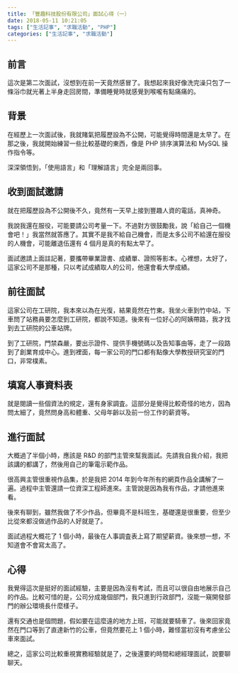 ```yaml
---
title: 「豐趣科技股份有限公司」面試心得（一）
date: 2018-05-11 10:21:05
tags: ["生活記事", "求職活動", "PHP"]
categories: ["生活記事", "求職活動"]
---
```


## 前言
這次是第二次面試，沒想到在前一天竟然感冒了。我想起來我好像洗完澡只包了一條浴巾就光著上半身走回房間，準備睡覺時就感覺到喉嚨有點痛痛的。

## 背景
在經歷上一次面試後，我就賭氣把履歷設為不公開，可能覺得時間還是太早了。在那之後，我就開始練習一些比較基礎的東西，像是 PHP 排序演算法和 MySQL 操作指令等。

深深領悟到，「使用語言」和「理解語言」完全是兩回事。

## 收到面試邀請
就在把履歷設為不公開後不久，竟然有一天早上接到豐趣人資的電話，真神奇。

我說我還在服役，可能要請公司考量一下。不過對方很鼓勵我，說「給自己一個機會吧！」我當然就答應了。其實不是我不給自己機會，而是太多公司不給還在服役的人機會，可能離退伍還有 4 個月是真的有點太早了。

面試邀請上面註記著，要攜帶畢業證書、成績單、證照等影本。心裡想，太好了，這家公司不是那種，只以考試成績取人的公司，他還會看大學成績。

## 前往面試
這家公司在工研院，我本來以為在光復，結果竟然在竹東。我坐火車到竹中站，下車問了站務員要怎麼到工研院，都說不知道。後來有一位好心的阿姨帶路，我才找到去工研院的公車站牌。

到了工研院，門禁森嚴，要出示證件、提供手機號碼以及告知事由等，走了一段路到了創業育成中心。進到裡面，每一家公司的門口都有點像大學教授研究室的門口，非常樸素。

## 填寫人事資料表
就是閱讀一些個資法的規定，還有身家調査。這部分是覺得比較奇怪的地方，因為問太細了，竟然問身高和體重、父母年齡以及前一份工作的薪資等。

## 進行面試
大概過了半個小時，應該是 R&D 的部門主管來幫我面試。先請我自我介紹，我把該講的都講了，然後用自己的筆電示範作品。

很高興主管很重視作品集，於是我把 2014 年到今年所有的網頁作品全講解了一遍。過程中主管還請一位資深工程師進來。主管說是因為我有作品，才請他進來看。

後來有聊到，雖然我做了不少作品，但畢竟不是科班生，基礎還是很重要，但至少比從來都沒做過作品的人好就是了。

面試過程大概花了 1 個小時，最後在人事調査表上寫了期望薪資。後來想一想，不知道會不會寫太高了。

## 心得
我覺得這次是挺好的面試經驗，主要是因為沒有考試，而且可以很自由地展示自己的作品。比較可惜的是，公司分成幾個部門，我只進到行政部門，沒能一窺開發部門的辦公環境長什麼樣子。

還有交通也是個問題，假如要在這麼遠的地方上班，可能就要騎車了。後來回家竟然在門口等到了直達新竹的公車，但竟然要花上 1 個小時，難怪當初沒有考慮坐公車來面試。

總之，這家公司比較重視實務經驗就是了，之後還要約時間和總經理面試，說要聊聊天。